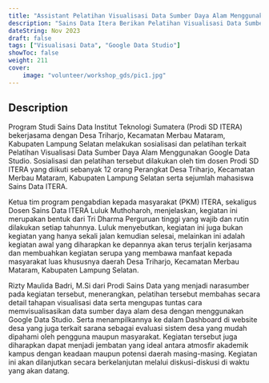 ```yaml
---
title: "Assistant Pelatihan Visualisasi Data Sumber Daya Alam Menggunakan Google Data Studio"
description: "Sains Data Itera Berikan Pelatihan Visualisasi Data Sumber Daya Alam Menggunakan Google Data Studio"
dateString: Nov 2023
draft: false
tags: ["Visualisasi Data", "Google Data Studio"]
showToc: false
weight: 211
cover:
    image: "volunteer/workshop_gds/pic1.jpg"
--- 
```


## Description
Program Studi Sains Data Institut Teknologi Sumatera (Prodi SD ITERA) bekerjasama dengan Desa Triharjo, Kecamatan Merbau Mataram, Kabupaten Lampung Selatan melakukan sosialisasi dan pelatihan terkait Pelatihan Visualisasi Data Sumber Daya Alam Menggunakan Google Data Studio. Sosialisasi dan pelatihan tersebut dilakukan oleh tim dosen Prodi SD ITERA yang diikuti sebanyak 12 orang Perangkat Desa Triharjo, Kecamatan Merbau Mataram, Kabupaten Lampung Selatan serta sejumlah mahasiswa Sains Data ITERA.

Ketua tim program pengabdian kepada masyarakat (PKM) ITERA, sekaligus Dosen Sains Data ITERA Luluk Muthoharoh, menjelaskan, kegiatan ini merupakan bentuk dari Tri Dharma Perguruan tinggi yang wajib dan rutin dilakukan setiap tahunnya. Luluk menyebutkan, kegiatan ini juga bukan kegiatan yang hanya sekali jalan kemudian selesai, melainkan ini adalah kegiatan awal yang diharapkan ke depannya akan terus terjalin kerjasama dan membuahkan kegiatan serupa yang membawa manfaat kepada masyarakat luas khususnya daerah Desa Triharjo, Kecamatan Merbau Mataram, Kabupaten Lampung Selatan.

Rizty Maulida Badri, M.Si dari Prodi Sains Data yang menjadi narasumber pada kegiatan tersebut, menerangkan, pelatihan tersebut membahas secara detail tahapan visualisasi data serta mengupas tuntas cara memvisualisasikan data sumber daya alam desa dengan menggunakan Google Data Studio. Serta menampilkannya ke dalam Dashboard di website desa yang juga terkait sarana sebagai evaluasi sistem desa yang mudah dipahami oleh pengguna maupun masyarakat. Kegiatan tersebut juga diharapkan dapat menjadi jembatan yang ideal antara atmosfir akademik kampus dengan keadaan maupun potensi daerah masing-masing. Kegiatan ini akan dilanjutkan secara berkelanjutan melalui diskusi-diskusi di waktu yang akan datang.








